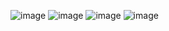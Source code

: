 ![image]([https://github.com/LucasSousa09/mks-sistemas-challenge-frontend-lucas-sousa/blob/main/src/assets/1-desktop-home.webp])
![image]([https://github.com/LucasSousa09/mks-sistemas-challenge-frontend-lucas-sousa/blob/main/src/assets/2-desktop-home-cart.webp])
![image]([https://github.com/LucasSousa09/mks-sistemas-challenge-frontend-lucas-sousa/blob/main/src/assets/3-mobile-home.webp])
![image]([https://github.com/LucasSousa09/mks-sistemas-challenge-frontend-lucas-sousa/blob/main/src/assets/4-mobile-home-cart.webp])
